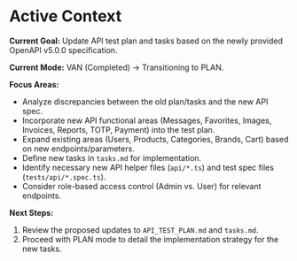 # Active Context

**Current Goal:** Update API test plan and tasks based on the newly provided OpenAPI v5.0.0 specification.

**Current Mode:** VAN (Completed) -> Transitioning to PLAN.

**Focus Areas:**

- Analyze discrepancies between the old plan/tasks and the new API spec.
- Incorporate new API functional areas (Messages, Favorites, Images, Invoices, Reports, TOTP, Payment) into the test plan.
- Expand existing areas (Users, Products, Categories, Brands, Cart) based on new endpoints/parameters.
- Define new tasks in `tasks.md` for implementation.
- Identify necessary new API helper files (`api/*.ts`) and test spec files (`tests/api/*.spec.ts`).
- Consider role-based access control (Admin vs. User) for relevant endpoints.

**Next Steps:**

1.  Review the proposed updates to `API_TEST_PLAN.md` and `tasks.md`.
2.  Proceed with PLAN mode to detail the implementation strategy for the new tasks.

